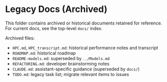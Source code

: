# Legacy Docs (Archived)

This folder contains archived or historical documents retained for reference. For current docs, see the top-level `docs/` index.

Archived files:
- `HPC.md`, `HPC_transcript.md`: historical performance notes and transcript
- `ROADMAP.md`: historical roadmap
- `README-models.md`: superseded by `../Models.md`
- `REFACTORING.md`: developer brainstorming notes
- `CLAUDE.md`: assistant-specific guidance (superseded by `docs/`)
- `TODO.md`: legacy task list; migrate relevant items to issues
